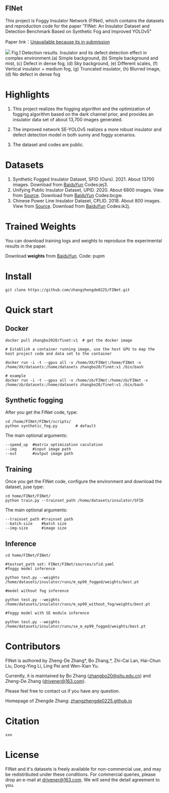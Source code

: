 

## FINet
This project is Foggy Insulator Network (FINet), which contains the datasets and reproduction code for the paper 
"FINet: An Insulator Dataset and Detection Benchmark Based on Synthetic Fog and Improved YOLOv5"

Paper link：[Unavailable because its in submission](link)


![](https://github.com/zhangzhengde0225/FINet/raw/master/Docs/results.jpg)
Fig.1 Detection results.
Insulator and its defect detection effect in complex environment.(a) Simple background, (b) Simple background and mist, (c) Defect in dense fog, (d) Sky background, (e) Different scales, (f) Vertical insulator + medium fog, (g) Truncated insulator, (h) Blurred image, (d) No defect in dense fog
 

# Highlights
1. This project realizes the fogging algorithm and the optimization of fogging algorithm based on the dark channel prior, and provides an insulator data set of about 13,700 images generated.

2. The improved network SE-YOLOv5 realizes a more robust insulator and defect detection model in both sunny and foggy scenarios.

3. The dataset and codes are public.


# Datasets
1. Synthetic Fogged Insulator Dataset, SFID (Ours). 2021. About 13700 images. Download from [BaiduYun](https://pan.baidu.com/s/1jpqrtMOlln9xC_L2_tGu7w) Codes:jej3.
2. Unifying Public Insulator Dataset, UPID. 2020. About 6800 images. View from [Source](https://github.com/heitorcfelix/public-insulator-datasets).
  Download from [BaiduYun](https://pan.baidu.com/s/1pvk0tCbyJiP5hjakrTTI4Q) Codes:bcgw.
3. Chinese Power Line Insulator Dataset, CPLID. 2018. About 800 images. View from [Source](https://github.com/InsulatorData/InsulatorDataSet).
   Download from [BaiduYun](https://pan.baidu.com/s/1BQnZSCTPGQsEOKOe1Z4sXA) Codes:ik2j.

# Trained Weights

You can download training logs and weights to reproduce the experimental results in the paper.

Download **weights** from [BaiduYun](https://pan.baidu.com/s/129ZTtU-0Hq6fVRv2q7LkEA). Code: pupm

# Install
```
git clone https://github.com/zhangzhengde0225/FINet.git
```
# Quick start
## Docker

```
docker pull zhangbo2020/finet:v1  # get the docker image

# Establish a container running image, use the host GPU to map the host project code and data set to the container

docker run -i -t --gpus all -v /home/XX/FINet:/home/FINet -v /home/XX/datasets:/home/datasets zhangbo20/finet:v1 /bin/bash 

# example
docker run -i -t --gpus all -v /home/zb/FINet:/home/zb/FINet -v /home/zb/datasets:/home/datasets zhangbo20/finet:v1 /bin/bash 
```

## Synthetic fogging
After you get the FINet code, type:

```
cd /home/FINet/FINet/scripts/  
python synthetic_fog.py        # default 
```
The main optional arguments:
```
--speed_up  #matrix optimization caculation
--img       #input image path
--out       #output image path
```

## Training
Once you get the FINet code, configure the environment and download the dataset, juse type:

```
cd home/FINet/FINet/
python train.py --trainset_path /home/datasets/insulator/SFID
```
The main optional arguments:
```
--trainset_path #trainset path
--batch-size    #batch size
--img-size      #image size
```

## Inference


```
cd home/FINet/FINet/

#testset_path set: FINet/FINet/sources/sfid.yaml
#foggy model inference

python test.py --weights /home/datasets/insulator/runs/m_ep99_fogged/weights/best.pt

#model without fog inference

python test.py --weights /home/datasets/insulator/runs/m_ep99_without_fog/weights/best.pt

#foggy model with SE module inference

python test.py --weights /home/datasets/insulator/runs/se_m_ep99_fogged/weights/best.pt
```

# Contributors
FINet is authored by Zheng-De Zhang\*, Bo Zhang,*, Zhi-Cai Lan, Hai-Chun Liu, Dong-Ying Li, Ling Pei and Wen-Xian Yu.

Currently, it is maintained by Bo Zhang (zhangbo20@sjtu.edu.cn) and Zheng-De Zhang (drivener@163.com).
 
Please feel free to contact us if you have any question.

Homepage of Zhengde Zhang: [zhangzhengde0225.github.io](https://zhangzhengde0225.github.io)

# Citation
```
xxx
```

# License
FINet and it's datasets is freely available for non-commercial use, and may be redistributed under these conditions. 
For commercial queries, please drop an e-mail at drivener@163.com. We will send the detail agreement to you.
